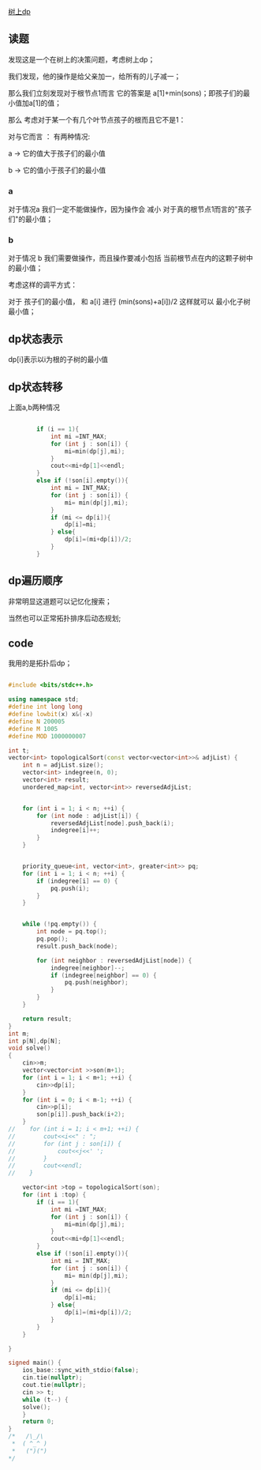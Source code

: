 [树上dp](https://codeforces.com/contest/1997/problem/D)

## 读题 

发现这是一个在树上的决策问题，考虑树上dp；

我们发现，他的操作是给父亲加一，给所有的儿子减一；

那么我们立刻发现对于根节点1而言 它的答案是 a[1]+min(sons)；即孩子们的最小值加a[1]的值；

那么 考虑对于某一个有几个叶节点孩子的根而且它不是1：

对与它而言 ： 有两种情况:

a -> 它的值大于孩子们的最小值

b -> 它的值小于孩子们的最小值

### a

对于情况a 我们一定不能做操作，因为操作会 减小 对于真的根节点1而言的"孩子们"的最小值；

### b

对于情况 b 我们需要做操作，而且操作要减小包括 当前根节点在内的这颗子树中的最小值；

考虑这样的调平方式：

对于 孩子们的最小值， 和 a[i] 进行 (min(sons)+a[i])/2 这样就可以 最小化子树最小值；

## dp状态表示

dp[i]表示以i为根的子树的最小值

## dp状态转移

上面a,b两种情况

```cpp

        if (i == 1){
            int mi =INT_MAX;
            for (int j : son[i]) {
                mi=min(dp[j],mi);
            }
            cout<<mi+dp[1]<<endl;
        }
        else if (!son[i].empty()){
            int mi = INT_MAX;
            for (int j : son[i]) {
                mi= min(dp[j],mi);
            }
            if (mi <= dp[i]){
                dp[i]=mi;
            } else{
                dp[i]=(mi+dp[i])/2;
            }
        }
```

## dp遍历顺序

非常明显这道题可以记忆化搜索；

当然也可以正常拓扑排序后动态规划;

## code

我用的是拓扑后dp；

```cpp

#include <bits/stdc++.h>

using namespace std;
#define int long long
#define lowbit(x) x&(-x)
#define N 200005
#define M 1005
#define MOD 1000000007

int t;
vector<int> topologicalSort(const vector<vector<int>>& adjList) {
    int n = adjList.size();
    vector<int> indegree(n, 0);
    vector<int> result;
    unordered_map<int, vector<int>> reversedAdjList;


    for (int i = 1; i < n; ++i) {
        for (int node : adjList[i]) {
            reversedAdjList[node].push_back(i);
            indegree[i]++;
        }
    }


    priority_queue<int, vector<int>, greater<int>> pq;
    for (int i = 1; i < n; ++i) {
        if (indegree[i] == 0) {
            pq.push(i);
        }
    }


    while (!pq.empty()) {
        int node = pq.top();
        pq.pop();
        result.push_back(node);

        for (int neighbor : reversedAdjList[node]) {
            indegree[neighbor]--;
            if (indegree[neighbor] == 0) {
                pq.push(neighbor);
            }
        }
    }

    return result;
}
int m;
int p[N],dp[N];
void solve()
{
    cin>>m;
    vector<vector<int >>son(m+1);
    for (int i = 1; i < m+1; ++i) {
        cin>>dp[i];
    }
    for (int i = 0; i < m-1; ++i) {
        cin>>p[i];
        son[p[i]].push_back(i+2);
    }
//    for (int i = 1; i < m+1; ++i) {
//        cout<<i<<" : ";
//        for (int j : son[i]) {
//            cout<<j<<' ';
//        }
//        cout<<endl;
//    }

    vector<int >top = topologicalSort(son);
    for (int i :top) {
        if (i == 1){
            int mi =INT_MAX;
            for (int j : son[i]) {
                mi=min(dp[j],mi);
            }
            cout<<mi+dp[1]<<endl;
        }
        else if (!son[i].empty()){
            int mi = INT_MAX;
            for (int j : son[i]) {
                mi= min(dp[j],mi);
            }
            if (mi <= dp[i]){
                dp[i]=mi;
            } else{
                dp[i]=(mi+dp[i])/2;
            }
        }
    }

}

signed main() {
    ios_base::sync_with_stdio(false);
    cin.tie(nullptr);
    cout.tie(nullptr);
    cin >> t;
    while (t--) {
    solve();
    }
    return 0;
}
/*   /\_/\  
 *  ( ^_^ ) 
 *   (")(")
*/

```